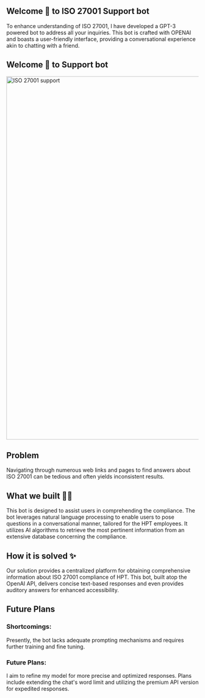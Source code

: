 ## Welcome 👋 to ISO 27001 Support bot

 To enhance understanding of ISO 27001, I have developed a GPT-3 powered bot  to address all your inquiries. This bot is crafted with OPENAI and boasts a user-friendly interface, providing a conversational experience akin to chatting with a friend.

## Welcome 👋 to Support bot

<img width="950" alt="ISO 27001 support" src="">

## Problem
Navigating through numerous web links and pages to find answers about ISO 27001 can be tedious and often yields inconsistent results.

## What we built 👨‍💻
This bot is designed to assist users in comprehending the compliance. The bot leverages natural language processing to enable users to pose questions in a conversational manner, tailored for the HPT employees. It utilizes AI algorithms to retrieve the most pertinent information from an extensive database concerning the compliance.

## How it is solved ✨
Our solution provides a centralized platform for obtaining comprehensive information about ISO 27001 compliance of HPT. This bot, built atop the OpenAI API, delivers concise text-based responses and even provides auditory answers for enhanced accessibility.

## Future Plans

### Shortcomings:
Presently, the bot lacks adequate prompting mechanisms and requires further training and fine tuning.

### Future Plans:
I aim to refine my model for more precise and optimized responses. Plans include extending the chat's word limit and utilizing the premium API version for expedited responses. 
